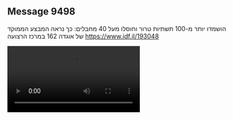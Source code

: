 ## Message 9498

הושמדו יותר מ-100 תשתיות טרור וחוסלו מעל 40 מחבלים: 
כך נראה המבצע הממוקד של אוגדה 162 במרכז הרצועה
https://www.idf.il/193048

![Video](9498/9498_media.mp4)
